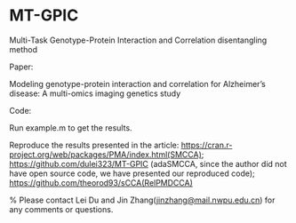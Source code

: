 # MT-GPIC

Multi-Task Genotype-Protein Interaction and Correlation disentangling method 

Paper:

Modeling genotype-protein interaction and correlation for Alzheimer’s disease: A multi-omics imaging genetics study

Code:

Run example.m to get the results.

Reproduce the results presented in the article:
https://cran.r-project.org/web/packages/PMA/index.html(SMCCA);
https://github.com/dulei323/MT-GPIC (adaSMCCA, since the author did not have open source code, we have presented our reproduced code);
https://github.com/theorod93/sCCA(RelPMDCCA)

% Please contact Lei Du and Jin Zhang(jinzhang@mail.nwpu.edu.cn) for any comments or questions.
